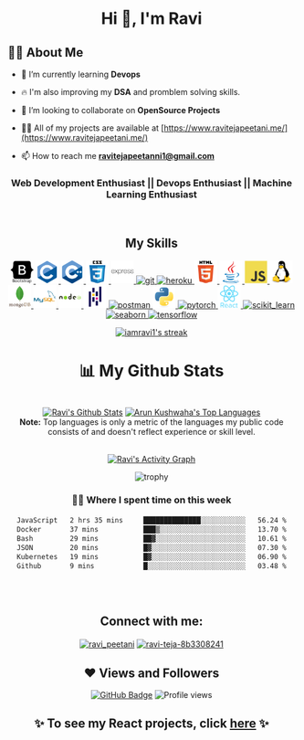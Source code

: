 <h1 align="center">Hi 👋, I'm Ravi</h1> 

 ## 🙋‍♂️ About Me


- 🌱 I’m currently learning **Devops**
 
- 🔥 I'm also improving my **DSA** and promblem solving skills.

- 👯 I’m looking to collaborate on **OpenSource Projects**

- 👨‍💻 All of my projects are available at [https://www.ravitejapeetani.me/](https://www.ravitejapeetani.me/)

- 📫 How to reach me **ravitejapeetanni1@gmail.com**

##### <h3 align="center"> Web Development Enthusiast || Devops Enthusiast || Machine Learning Enthusiast </h3>
<br>
<h2 align="center">My Skills</h2>
<p align="center"> 
  <a href="https://getbootstrap.com" target="_blank" rel="noreferrer"> <img src="https://raw.githubusercontent.com/devicons/devicon/master/icons/bootstrap/bootstrap-plain-wordmark.svg" alt="bootstrap" width="40" height="40"/> </a> <a href="https://www.cprogramming.com/" target="_blank" rel="noreferrer"> <img src="https://raw.githubusercontent.com/devicons/devicon/master/icons/c/c-original.svg" alt="c" width="40" height="40"/> </a> <a href="https://www.w3schools.com/cpp/" target="_blank" rel="noreferrer"> <img src="https://raw.githubusercontent.com/devicons/devicon/master/icons/cplusplus/cplusplus-original.svg" alt="cplusplus" width="40" height="40"/> </a> <a href="https://www.w3schools.com/css/" target="_blank" rel="noreferrer"> <img src="https://raw.githubusercontent.com/devicons/devicon/master/icons/css3/css3-original-wordmark.svg" alt="css3" width="40" height="40"/> </a> <a href="https://expressjs.com" target="_blank" rel="noreferrer"> <img src="https://raw.githubusercontent.com/devicons/devicon/master/icons/express/express-original-wordmark.svg" alt="express" width="40" height="40"/> </a> <a href="https://git-scm.com/" target="_blank" rel="noreferrer"> <img src="https://www.vectorlogo.zone/logos/git-scm/git-scm-icon.svg" alt="git" width="40" height="40"/> </a> <a href="https://heroku.com" target="_blank" rel="noreferrer"> <img src="https://www.vectorlogo.zone/logos/heroku/heroku-icon.svg" alt="heroku" width="40" height="40"/> </a> <a href="https://www.w3.org/html/" target="_blank" rel="noreferrer"> <img src="https://raw.githubusercontent.com/devicons/devicon/master/icons/html5/html5-original-wordmark.svg" alt="html5" width="40" height="40"/> </a> <a href="https://www.java.com" target="_blank" rel="noreferrer"> <img src="https://raw.githubusercontent.com/devicons/devicon/master/icons/java/java-original.svg" alt="java" width="40" height="40"/> </a> <a href="https://developer.mozilla.org/en-US/docs/Web/JavaScript" target="_blank" rel="noreferrer"> <img src="https://raw.githubusercontent.com/devicons/devicon/master/icons/javascript/javascript-original.svg" alt="javascript" width="40" height="40"/> </a> <a href="https://www.linux.org/" target="_blank" rel="noreferrer"> <img src="https://raw.githubusercontent.com/devicons/devicon/master/icons/linux/linux-original.svg" alt="linux" width="40" height="40"/> </a> <a href="https://www.mongodb.com/" target="_blank" rel="noreferrer"> <img src="https://raw.githubusercontent.com/devicons/devicon/master/icons/mongodb/mongodb-original-wordmark.svg" alt="mongodb" width="40" height="40"/> </a> <a href="https://www.mysql.com/" target="_blank" rel="noreferrer"> <img src="https://raw.githubusercontent.com/devicons/devicon/master/icons/mysql/mysql-original-wordmark.svg" alt="mysql" width="40" height="40"/> </a> <a href="https://nodejs.org" target="_blank" rel="noreferrer"> <img src="https://raw.githubusercontent.com/devicons/devicon/master/icons/nodejs/nodejs-original-wordmark.svg" alt="nodejs" width="40" height="40"/> </a>  </a> <a href="https://pandas.pydata.org/" target="_blank" rel="noreferrer"> <img src="https://raw.githubusercontent.com/devicons/devicon/2ae2a900d2f041da66e950e4d48052658d850630/icons/pandas/pandas-original.svg" alt="pandas" width="40" height="40"/> </a> <a href="https://postman.com" target="_blank" rel="noreferrer"> <img src="https://www.vectorlogo.zone/logos/getpostman/getpostman-icon.svg" alt="postman" width="40" height="40"/> </a> <a href="https://www.python.org" target="_blank" rel="noreferrer"> <img src="https://raw.githubusercontent.com/devicons/devicon/master/icons/python/python-original.svg" alt="python" width="40" height="40"/> </a> <a href="https://pytorch.org/" target="_blank" rel="noreferrer"> <img src="https://www.vectorlogo.zone/logos/pytorch/pytorch-icon.svg" alt="pytorch" width="40" height="40"/> </a> <a href="https://reactjs.org/" target="_blank" rel="noreferrer"> <img src="https://raw.githubusercontent.com/devicons/devicon/master/icons/react/react-original-wordmark.svg" alt="react" width="40" height="40"/> </a> <a href="https://scikit-learn.org/" target="_blank" rel="noreferrer"> <img src="https://upload.wikimedia.org/wikipedia/commons/0/05/Scikit_learn_logo_small.svg" alt="scikit_learn" width="40" height="40"/> </a> <a href="https://seaborn.pydata.org/" target="_blank" rel="noreferrer"> <img src="https://seaborn.pydata.org/_images/logo-mark-lightbg.svg" alt="seaborn" width="40" height="40"/> </a> <a href="https://www.tensorflow.org" target="_blank" rel="noreferrer"> <img src="https://www.vectorlogo.zone/logos/tensorflow/tensorflow-icon.svg" alt="tensorflow" width="40" height="40"/> </a> 
</p>
 <p align="center">
    <a href="https://github.com/iamravi1/github-readme-streak-stats">
        <img title="🔥 Get streak stats for your profile at git.io/streak-stats" alt="iamravi1's streak" src="https://github-readme-streak-stats.herokuapp.com/?user=iamravi1&theme=black-ice&hide_border=true&stroke=0000&background=060A0CD0"/>
    </a>
</p>

<div align="center">
  
# 📊 My Github Stats

  <br/>
    <a href="https://github.com/iamravi1/github-readme-stats"><img alt="Ravi's Github Stats" src="https://github-readme-stats.vercel.app/api?username=iamravi1&show_icons=true&count_private=true&theme=react&hide_border=true&bg_color=0D1117" /></a>
  <a href="https://github.com/iamravi1/github-readme-stats"><img alt="Arun Kushwaha's Top Languages" src="https://github-readme-stats.vercel.app/api/top-langs/?username=iamravi1&langs_count=8&count_private=true&layout=compact&theme=react&hide_border=true&bg_color=0D1117" /></a>
  <br/>
  <b>Note:</b> Top languages is only a metric of the languages my public code consists of and doesn't reflect experience or skill level.


<br/>
<br/>

 <a href="https://github.com/iamravi1/github-readme-activity-graph"><img alt="Ravi's Activity Graph" src="https://activity-graph.herokuapp.com/graph?username=iamravi1&bg_color=0D1117&color=5BCDEC&line=5BCDEC&point=FFFFFF&hide_border=true" /></a>

 ![trophy](https://github-profile-trophy.vercel.app/?username=iamravi1&row=1&no-bg=true)
  
  ### 👨‍💻 Where I spent time on this week
 <!--START_SECTION:waka-->

```text
JavaScript   2 hrs 35 mins     ██████████████░░░░░░░░░░░   56.24 %
Docker       37 mins           ███▒░░░░░░░░░░░░░░░░░░░░░   13.70 %
Bash         29 mins           ██▓░░░░░░░░░░░░░░░░░░░░░░   10.61 %
JSON         20 mins           █▓░░░░░░░░░░░░░░░░░░░░░░░   07.30 %
Kubernetes   19 mins           █▓░░░░░░░░░░░░░░░░░░░░░░░   06.90 %
Github       9 mins            █░░░░░░░░░░░░░░░░░░░░░░░░   03.48 %
```
  
 
<br/>
<br/>

## Connect with me:
<p align="center">
<a href="https://twitter.com/ravi_peetani" target="blank"><img align="center" src="https://raw.githubusercontent.com/rahuldkjain/github-profile-readme-generator/master/src/images/icons/Social/twitter.svg" alt="ravi_peetani" height="30" width="40" /></a>
<a href="https://linkedin.com/in/ravi-teja-8b3308241" target="blank"><img align="center" src="https://raw.githubusercontent.com/rahuldkjain/github-profile-readme-generator/master/src/images/icons/Social/linked-in-alt.svg" alt="ravi-teja-8b3308241" height="30" width="40" /></a>


</p>
 
## ❤ Views and Followers
<a href="https://github.com/iamravi1?tab=followers"><img src="https://img.shields.io/github/followers/iamravi1?label=Followers&style=social" alt="GitHub Badge"></a>   ![Profile views](https://gpvc.arturio.dev/iamravi1)  

 
 
 
  ## ✨ To see my React projects, click <a href="https://github.com/iamravi1/React-Project.git">here</a> ✨</p>  
